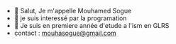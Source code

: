 - 👋 Salut, Je m'appelle Mouhamed Sogue
- 👀 je suis interessé par la programation
- 🌱 Je suis en premiere année d'etude a l'ism en GLRS
- contact : mouhasogue@gmail.com
<!---
Mouhamed-king/Mouhamed-king is a ✨ special ✨ repository because its `README.md` (this file) appears on your GitHub profile.
You can click the Preview link to take a look at your changes.
--->
